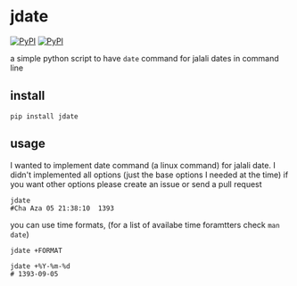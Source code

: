 # jdate

[![PyPI](https://img.shields.io/pypi/v/jdate.svg)]()
[![PyPI](https://img.shields.io/pypi/dm/jdate.svg)]()

a simple python script to have `date` command for jalali dates in command line

## install

```
pip install jdate
```

## usage

I wanted to implement date command (a linux command) for jalali date.
I didn't implemented all options (just the base options I needed at the time)
if you want other options please create an issue or send a pull request

```
jdate
#Cha Aza 05 21:38:10  1393
```

you can use time formats, (for a list of availabe time foramtters check `man date`)

```
jdate +FORMAT

jdate +%Y-%m-%d
# 1393-09-05
```




